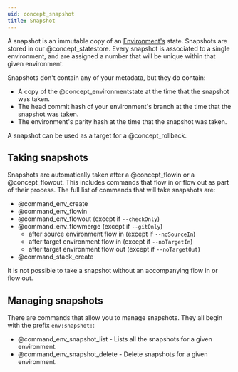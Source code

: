 ```yaml
---
uid: concept_snapshot
title: Snapshot
---
```


A snapshot is an immutable copy of an [Environment's](xref:concept_environment) state. Snapshots are stored in our @concept_statestore. Every snapshot is associated to a single environment, and are assigned a number that will be unique within that given environment.

Snapshots don't contain any of your metadata, but they do contain:

- A copy of the @concept_environmentstate at the time that the snapshot was taken.
- The head commit hash of your environment's branch at the time that the snapshot was taken.
- The environment's parity hash at the time that the snapshot was taken.

A snapshot can be used as a target for a @concept_rollback.

## Taking snapshots

Snapshots are automatically taken after a @concept_flowin or a @concept_flowout. This includes commands that flow in or flow out as part of their process. The full list of commands that will take snapshots are:

- @command_env_create
- @command_env_flowin
- @command_env_flowout (except if `--checkOnly`)
- @command_env_flowmerge (except if `--gitOnly`)
  - after source environment flow in (except if `--noSourceIn`)
  - after target environment flow in (except if `--noTargetIn`)
  - after target environment flow out (except if `--noTargetOut`)
- @command_stack_create

It is not possible to take a snapshot without an accompanying flow in or flow out.

## Managing snapshots

There are commands that allow you to manage snapshots. They all begin with the prefix `env:snapshot:`:

- @command_env_snapshot_list - Lists all the snapshots for a given environment.
- @command_env_snapshot_delete - Delete snapshots for a given environment.
